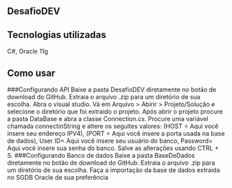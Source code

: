## DesafioDEV
## Tecnologias utilizadas
 C#, Oracle 11g
## Como usar
###Configurando API 
Baixe a pasta DesafioDEV diretamente no botão de download do GitHub.
Extraia o arquivo .zip para um diretório de sua escolha.
Abra o visual studio.
Vá em Arquivo > Abirir > Projeto/Solução e selecione o diretório que foi extraido o projeto.
Após abrir o projeto procure a pasta DataBase e abra a classe Connection.cs.
Procure uma variável chamada connectinString e altere os seguites valores:
  (HOST = Aqui você insere seu endereço IPV4),
  (PORT = Aqui você insere a porta usada na base de dados),
  User ID= Aqui você insere seu usuário do banco,
  Password= Aqui você insere sua senha do banco.
Salve as alterações usando CTRL + S.
###Configurando Banco de dados
Baixe a pasta BaseDeDados diretamente no botão de download do GitHub.
Extraia o arquivo .zip para um diretório de sua escolha.
Faça a importação da base de dados extraida no SGDB Oracle de sua preferência 

